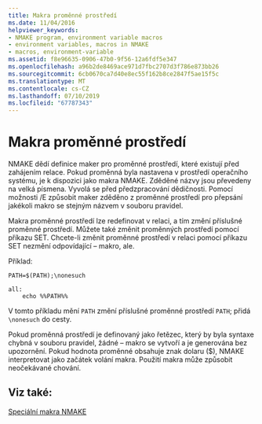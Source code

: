 ```yaml
---
title: Makra proměnné prostředí
ms.date: 11/04/2016
helpviewer_keywords:
- NMAKE program, environment variable macros
- environment variables, macros in NMAKE
- macros, environment-variable
ms.assetid: f8e96635-0906-47b0-9f56-12a6fdf5e347
ms.openlocfilehash: a96b2de8469ace971d7fbc2707d3f786e873bb26
ms.sourcegitcommit: 6cb0670ca7d40e8ec55f162b8ce2847f5ae15f5c
ms.translationtype: MT
ms.contentlocale: cs-CZ
ms.lasthandoff: 07/10/2019
ms.locfileid: "67787343"
---
```

# <a name="environment-variable-macros"></a>Makra proměnné prostředí

NMAKE dědí definice maker pro proměnné prostředí, které existují před zahájením relace. Pokud proměnná byla nastavena v prostředí operačního systému, je k dispozici jako makra NMAKE. Zděděné názvy jsou převedeny na velká písmena. Vyvolá se před předzpracování dědičnosti. Pomocí možnosti /E způsobit maker zděděno z proměnné prostředí pro přepsání jakékoli makro se stejným názvem v souboru pravidel.

Makra proměnné prostředí lze redefinovat v relaci, a tím změní příslušné proměnné prostředí. Můžete také změnit proměnných prostředí pomocí příkazu SET. Chcete-li změnit proměnné prostředí v relaci pomocí příkazu SET nezmění odpovídající – makro, ale.

Příklad:

```
PATH=$(PATH);\nonesuch

all:
    echo %%PATH%%
```

V tomto příkladu mění `PATH` změní příslušné proměnné prostředí `PATH`; přidá `\nonesuch` do cesty.

Pokud proměnná prostředí je definovaný jako řetězec, který by byla syntaxe chybná v souboru pravidel, žádné – makro se vytvoří a je generována bez upozornění. Pokud hodnota proměnné obsahuje znak dolaru ($), NMAKE interpretovat jako začátek volání makra. Použití makra může způsobit neočekávané chování.

## <a name="see-also"></a>Viz také:

[Speciální makra NMAKE](special-nmake-macros.md)
